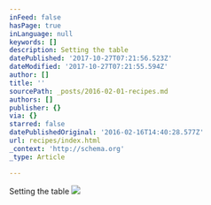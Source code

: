 ```yaml
---
inFeed: false
hasPage: true
inLanguage: null
keywords: []
description: Setting the table
datePublished: '2017-10-27T07:21:56.523Z'
dateModified: '2017-10-27T07:21:55.594Z'
author: []
title: ''
sourcePath: _posts/2016-02-01-recipes.md
authors: []
publisher: {}
via: {}
starred: false
datePublishedOriginal: '2016-02-16T14:40:28.577Z'
url: recipes/index.html
_context: 'http://schema.org'
_type: Article

---
```

Setting the table
![](https://s3-us-west-2.amazonaws.com/the-grid-img/p/50c4bfd082491cf5b9aae59c7120d27637c87db9.jpg)